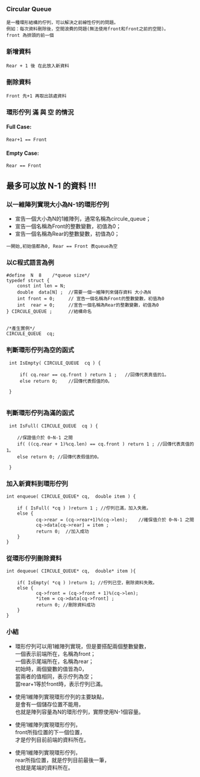 ### Circular Queue  
```
是一種環形結構的佇列，可以解決之前線性佇列的問題。
例如：每次資料刪除後，空間浪費的問題(無法使用front和front之前的空間)。
front 為排頭的前一個
```  
### 新增資料
```
Rear + 1 後 在此放入新資料
```
### 刪除資料
```
Front 先+1 再取出該處資料
```
### 環形佇列 滿 與 空 的情況

#### Full Case:
```
Rear+1 == Front
```
#### Empty Case:
```
Rear == Front
```
## 最多可以放 N-1 的資料 !!!

### 以一維陣列實現大小為N-1的環形佇列

* 宣告一個大小為N的1維陣列，通常名稱為circule_queue；
* 宣告一個名稱為Front的整數變數，初值為0；
* 宣告一個名稱為Rear的整數變數，初值為0；
```
一開始,初始值都為0, Rear == Front 表queue為空
```
### 以C程式語言為例
```
#define  N  8    /*queue size*/
typedef struct {
    const int len = N;
    double  data[N] ;  //需要一個一維陣列來儲存資料 大小為N
    int front = 0;     // 宣告一個名稱為Front的整數變數，初值為0
    int  rear = 0;	   //宣告一個名稱為Rear的整數變數，初值為0
} CIRCULE_QUEUE ;      //結構命名


/*產生實例*/
CIRCULE_QUEUE  cq;

```
### 判斷環形佇列為空的函式
```
 int IsEmpty( CIRCULE_QUEUE  cq ) {
     
     if( cq.rear == cq.front ) return 1 ;   //回傳代表真值的1。
     else return 0;    //回傳代表假值的0。
 
 }
 
```
### 判斷環形佇列為滿的函式
```
 int IsFull( CIRCULE_QUEUE  cq ) {
    
    //保證值介於 0~N-1 之間
    if( ((cq.rear + 1)%cq.len) == cq.front ) return 1 ; //回傳代表真值的1。
    else return 0; //回傳代表假值的0。
 
 }
```
### 加入新資料到環形佇列
```
int enqueue( CIRCULE_QUEUE* cq,  double item ) {
 
    if ( IsFull( *cq ) )return 1 ; //佇列已滿，加入失敗。
    else {
           cq->rear = (cq->rear+1)%(cq->len);    //確保值介於 0~N-1 之間
           cq->data[cq->rear] = item ;
           return 0;  //加入成功
    }
}
```
### 從環形佇列刪除資料

```
int dequeue( CIRCULE_QUEUE* cq,  double* item ){
     
    if( IsEmpty( *cq ) )return 1; //佇列已空，刪除資料失敗。
    else {
           cq->front = (cq->front + 1)%(cq->len);
           *item = cq->data[cq->front] ;
           return 0; //刪除資料成功
    }
} 
```
### 小結  
* 環形佇列可以用1維陣列實現，但是要搭配兩個整數變數，  
  一個表示前端所在，名稱為front；  
  一個表示尾端所在，名稱為rear；  
  初始時，兩個變數的值皆為0，  
  當兩者的值相同，表示佇列為空；  
  當rear+1等於front時，表示佇列已滿。  
    
* 使用1維陣列實現環形佇列的主要缺點，  
  是會有一個儲存位置不能用，  
  也就是陣列容量為N的環形佇列，實際使用N-1個容量。  
    
* 使用1維陣列實現環形佇列，  
  front所指位置的下一個位置，  
  才是佇列目前前端的資料所在。  
    
* 使用1維陣列實現環形佇列，  
  rear所指位置，就是佇列目前最後一筆，  
  也就是尾端的資料所在。  
    
    
   
   
     
     
